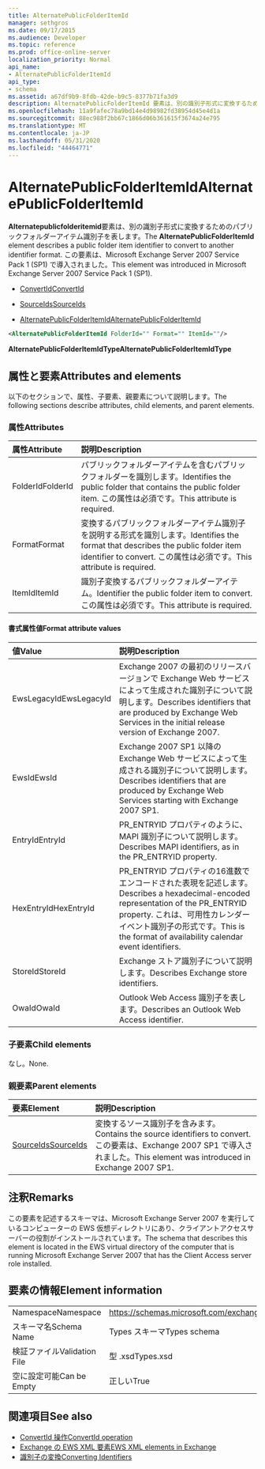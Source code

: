 ```yaml
---
title: AlternatePublicFolderItemId
manager: sethgros
ms.date: 09/17/2015
ms.audience: Developer
ms.topic: reference
ms.prod: office-online-server
localization_priority: Normal
api_name:
- AlternatePublicFolderItemId
api_type:
- schema
ms.assetid: a67df9b9-8fdb-42de-b9c5-8377b71fa3d9
description: AlternatePublicFolderItemId 要素は、別の識別子形式に変換するためのパブリックフォルダーアイテム識別子を表します。 この要素は、Microsoft Exchange Server 2007 Service Pack 1 (SP1) で導入されました。
ms.openlocfilehash: 11a9fafec78a9bd14e4d98982fd38954d45e4d1a
ms.sourcegitcommit: 88ec988f2bb67c1866d06b361615f3674a24e795
ms.translationtype: MT
ms.contentlocale: ja-JP
ms.lasthandoff: 05/31/2020
ms.locfileid: "44464771"
---
```

# <a name="alternatepublicfolderitemid"></a><span data-ttu-id="72098-104">AlternatePublicFolderItemId</span><span class="sxs-lookup"><span data-stu-id="72098-104">AlternatePublicFolderItemId</span></span>

<span data-ttu-id="72098-105">**Alternatepublicfolderitemid**要素は、別の識別子形式に変換するためのパブリックフォルダーアイテム識別子を表します。</span><span class="sxs-lookup"><span data-stu-id="72098-105">The **AlternatePublicFolderItemId** element describes a public folder item identifier to convert to another identifier format.</span></span> <span data-ttu-id="72098-106">この要素は、Microsoft Exchange Server 2007 Service Pack 1 (SP1) で導入されました。</span><span class="sxs-lookup"><span data-stu-id="72098-106">This element was introduced in Microsoft Exchange Server 2007 Service Pack 1 (SP1).</span></span> 
  
- [<span data-ttu-id="72098-107">ConvertId</span><span class="sxs-lookup"><span data-stu-id="72098-107">ConvertId</span></span>](convertid.md)
  
- [<span data-ttu-id="72098-108">SourceIds</span><span class="sxs-lookup"><span data-stu-id="72098-108">SourceIds</span></span>](sourceids.md)
  
- [<span data-ttu-id="72098-109">AlternatePublicFolderItemId</span><span class="sxs-lookup"><span data-stu-id="72098-109">AlternatePublicFolderItemId</span></span>](alternatepublicfolderitemid.md)
  
```xml
<AlternatePublicFolderItemId FolderId="" Format="" ItemId=""/>
```

 <span data-ttu-id="72098-110">**AlternatePublicFolderItemIdType**</span><span class="sxs-lookup"><span data-stu-id="72098-110">**AlternatePublicFolderItemIdType**</span></span>
## <a name="attributes-and-elements"></a><span data-ttu-id="72098-111">属性と要素</span><span class="sxs-lookup"><span data-stu-id="72098-111">Attributes and elements</span></span>

<span data-ttu-id="72098-112">以下のセクションで、属性、子要素、親要素について説明します。</span><span class="sxs-lookup"><span data-stu-id="72098-112">The following sections describe attributes, child elements, and parent elements.</span></span>
  
### <a name="attributes"></a><span data-ttu-id="72098-113">属性</span><span class="sxs-lookup"><span data-stu-id="72098-113">Attributes</span></span>

|<span data-ttu-id="72098-114">**属性**</span><span class="sxs-lookup"><span data-stu-id="72098-114">**Attribute**</span></span>|<span data-ttu-id="72098-115">**説明**</span><span class="sxs-lookup"><span data-stu-id="72098-115">**Description**</span></span>|
|:-----|:-----|
|<span data-ttu-id="72098-116">FolderId</span><span class="sxs-lookup"><span data-stu-id="72098-116">FolderId</span></span>  <br/> |<span data-ttu-id="72098-117">パブリックフォルダーアイテムを含むパブリックフォルダーを識別します。</span><span class="sxs-lookup"><span data-stu-id="72098-117">Identifies the public folder that contains the public folder item.</span></span> <span data-ttu-id="72098-118">この属性は必須です。</span><span class="sxs-lookup"><span data-stu-id="72098-118">This attribute is required.</span></span>  <br/> |
|<span data-ttu-id="72098-119">Format</span><span class="sxs-lookup"><span data-stu-id="72098-119">Format</span></span>  <br/> |<span data-ttu-id="72098-120">変換するパブリックフォルダーアイテム識別子を説明する形式を識別します。</span><span class="sxs-lookup"><span data-stu-id="72098-120">Identifies the format that describes the public folder item identifier to convert.</span></span> <span data-ttu-id="72098-121">この属性は必須です。</span><span class="sxs-lookup"><span data-stu-id="72098-121">This attribute is required.</span></span>  <br/> |
|<span data-ttu-id="72098-122">ItemId</span><span class="sxs-lookup"><span data-stu-id="72098-122">ItemId</span></span>  <br/> |<span data-ttu-id="72098-123">識別子変換するパブリックフォルダーアイテム。</span><span class="sxs-lookup"><span data-stu-id="72098-123">Identifier the public folder item to convert.</span></span> <span data-ttu-id="72098-124">この属性は必須です。</span><span class="sxs-lookup"><span data-stu-id="72098-124">This attribute is required.</span></span>  <br/> |
   
#### <a name="format-attribute-values"></a><span data-ttu-id="72098-125">書式属性値</span><span class="sxs-lookup"><span data-stu-id="72098-125">Format attribute values</span></span>

|<span data-ttu-id="72098-126">**値**</span><span class="sxs-lookup"><span data-stu-id="72098-126">**Value**</span></span>|<span data-ttu-id="72098-127">**説明**</span><span class="sxs-lookup"><span data-stu-id="72098-127">**Description**</span></span>|
|:-----|:-----|
|<span data-ttu-id="72098-128">EwsLegacyId</span><span class="sxs-lookup"><span data-stu-id="72098-128">EwsLegacyId</span></span>  <br/> |<span data-ttu-id="72098-129">Exchange 2007 の最初のリリースバージョンで Exchange Web サービスによって生成された識別子について説明します。</span><span class="sxs-lookup"><span data-stu-id="72098-129">Describes identifiers that are produced by Exchange Web Services in the initial release version of Exchange 2007.</span></span>  <br/> |
|<span data-ttu-id="72098-130">EwsId</span><span class="sxs-lookup"><span data-stu-id="72098-130">EwsId</span></span>  <br/> |<span data-ttu-id="72098-131">Exchange 2007 SP1 以降の Exchange Web サービスによって生成される識別子について説明します。</span><span class="sxs-lookup"><span data-stu-id="72098-131">Describes identifiers that are produced by Exchange Web Services starting with Exchange 2007 SP1.</span></span>  <br/> |
|<span data-ttu-id="72098-132">EntryId</span><span class="sxs-lookup"><span data-stu-id="72098-132">EntryId</span></span>  <br/> |<span data-ttu-id="72098-133">PR_ENTRYID プロパティのように、MAPI 識別子について説明します。</span><span class="sxs-lookup"><span data-stu-id="72098-133">Describes MAPI identifiers, as in the PR_ENTRYID property.</span></span>  <br/> |
|<span data-ttu-id="72098-134">HexEntryId</span><span class="sxs-lookup"><span data-stu-id="72098-134">HexEntryId</span></span>  <br/> |<span data-ttu-id="72098-135">PR_ENTRYID プロパティの16進数でエンコードされた表現を記述します。</span><span class="sxs-lookup"><span data-stu-id="72098-135">Describes a hexadecimal-encoded representation of the PR_ENTRYID property.</span></span> <span data-ttu-id="72098-136">これは、可用性カレンダーイベント識別子の形式です。</span><span class="sxs-lookup"><span data-stu-id="72098-136">This is the format of availability calendar event identifiers.</span></span>  <br/> |
|<span data-ttu-id="72098-137">StoreId</span><span class="sxs-lookup"><span data-stu-id="72098-137">StoreId</span></span>  <br/> |<span data-ttu-id="72098-138">Exchange ストア識別子について説明します。</span><span class="sxs-lookup"><span data-stu-id="72098-138">Describes Exchange store identifiers.</span></span>  <br/> |
|<span data-ttu-id="72098-139">OwaId</span><span class="sxs-lookup"><span data-stu-id="72098-139">OwaId</span></span>  <br/> |<span data-ttu-id="72098-140">Outlook Web Access 識別子を表します。</span><span class="sxs-lookup"><span data-stu-id="72098-140">Describes an Outlook Web Access identifier.</span></span>  <br/> |
   
### <a name="child-elements"></a><span data-ttu-id="72098-141">子要素</span><span class="sxs-lookup"><span data-stu-id="72098-141">Child elements</span></span>

<span data-ttu-id="72098-142">なし。</span><span class="sxs-lookup"><span data-stu-id="72098-142">None.</span></span>
  
### <a name="parent-elements"></a><span data-ttu-id="72098-143">親要素</span><span class="sxs-lookup"><span data-stu-id="72098-143">Parent elements</span></span>

|<span data-ttu-id="72098-144">**要素**</span><span class="sxs-lookup"><span data-stu-id="72098-144">**Element**</span></span>|<span data-ttu-id="72098-145">**説明**</span><span class="sxs-lookup"><span data-stu-id="72098-145">**Description**</span></span>|
|:-----|:-----|
|[<span data-ttu-id="72098-146">SourceIds</span><span class="sxs-lookup"><span data-stu-id="72098-146">SourceIds</span></span>](sourceids.md) <br/> |<span data-ttu-id="72098-147">変換するソース識別子を含みます。</span><span class="sxs-lookup"><span data-stu-id="72098-147">Contains the source identifiers to convert.</span></span> <span data-ttu-id="72098-148">この要素は、Exchange 2007 SP1 で導入されました。</span><span class="sxs-lookup"><span data-stu-id="72098-148">This element was introduced in Exchange 2007 SP1.</span></span>  <br/> |
   
## <a name="remarks"></a><span data-ttu-id="72098-149">注釈</span><span class="sxs-lookup"><span data-stu-id="72098-149">Remarks</span></span>

<span data-ttu-id="72098-150">この要素を記述するスキーマは、Microsoft Exchange Server 2007 を実行しているコンピューターの EWS 仮想ディレクトリにあり、クライアントアクセスサーバーの役割がインストールされています。</span><span class="sxs-lookup"><span data-stu-id="72098-150">The schema that describes this element is located in the EWS virtual directory of the computer that is running Microsoft Exchange Server 2007 that has the Client Access server role installed.</span></span>
  
## <a name="element-information"></a><span data-ttu-id="72098-151">要素の情報</span><span class="sxs-lookup"><span data-stu-id="72098-151">Element information</span></span>

|||
|:-----|:-----|
|<span data-ttu-id="72098-152">Namespace</span><span class="sxs-lookup"><span data-stu-id="72098-152">Namespace</span></span>  <br/> |https://schemas.microsoft.com/exchange/services/2006/types  <br/> |
|<span data-ttu-id="72098-153">スキーマ名</span><span class="sxs-lookup"><span data-stu-id="72098-153">Schema Name</span></span>  <br/> |<span data-ttu-id="72098-154">Types スキーマ</span><span class="sxs-lookup"><span data-stu-id="72098-154">Types schema</span></span>  <br/> |
|<span data-ttu-id="72098-155">検証ファイル</span><span class="sxs-lookup"><span data-stu-id="72098-155">Validation File</span></span>  <br/> |<span data-ttu-id="72098-156">型 .xsd</span><span class="sxs-lookup"><span data-stu-id="72098-156">Types.xsd</span></span>  <br/> |
|<span data-ttu-id="72098-157">空に設定可能</span><span class="sxs-lookup"><span data-stu-id="72098-157">Can be Empty</span></span>  <br/> |<span data-ttu-id="72098-158">正しい</span><span class="sxs-lookup"><span data-stu-id="72098-158">True</span></span>  <br/> |
   
## <a name="see-also"></a><span data-ttu-id="72098-159">関連項目</span><span class="sxs-lookup"><span data-stu-id="72098-159">See also</span></span>

- [<span data-ttu-id="72098-160">ConvertId 操作</span><span class="sxs-lookup"><span data-stu-id="72098-160">ConvertId operation</span></span>](convertid-operation.md)
- [<span data-ttu-id="72098-161">Exchange の EWS XML 要素</span><span class="sxs-lookup"><span data-stu-id="72098-161">EWS XML elements in Exchange</span></span>](ews-xml-elements-in-exchange.md)
- [<span data-ttu-id="72098-162">識別子の変換</span><span class="sxs-lookup"><span data-stu-id="72098-162">Converting Identifiers</span></span>](https://msdn.microsoft.com/library/a5391746-b6ef-4f48-8fc8-8255258651aa%28Office.15%29.aspx)

